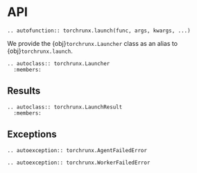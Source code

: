 # API

```{eval-rst}
.. autofunction:: torchrunx.launch(func, args, kwargs, ...)
```

We provide the {obj}`torchrunx.Launcher` class as an alias to {obj}`torchrunx.launch`.

```{eval-rst}
.. autoclass:: torchrunx.Launcher
  :members:
```

## Results

```{eval-rst}
.. autoclass:: torchrunx.LaunchResult
  :members:
```

## Exceptions

```{eval-rst}
.. autoexception:: torchrunx.AgentFailedError
```

```{eval-rst}
.. autoexception:: torchrunx.WorkerFailedError
```
